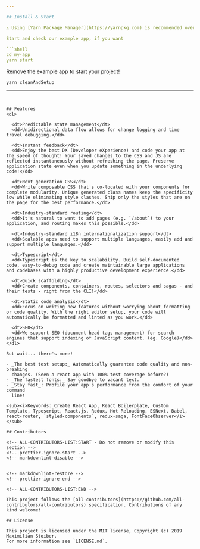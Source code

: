 ```yaml
---

## Install & Start

⚠️ Using [Yarn Package Manager](https://yarnpkg.com) is recommended over `npm`.

Start and check our example app, if you want

```shell
cd my-app
yarn start
```

Remove the example app to start your project!

```shell
yarn cleanAndSetup
```

---
```


## Features
<dl>

  <dt>Predictable state management</dt>
  <dd>Unidirectional data flow allows for change logging and time travel debugging.</dd>

  <dt>Instant feedback</dt>
  <dd>Enjoy the best DX (Developer eXperience) and code your app at the speed of thought! Your saved changes to the CSS and JS are reflected instantaneously without refreshing the page. Preserve application state even when you update something in the underlying code!</dd>

  <dt>Next generation CSS</dt>
  <dd>Write composable CSS that's co-located with your components for complete modularity. Unique generated class names keep the specificity low while eliminating style clashes. Ship only the styles that are on the page for the best performance.</dd>

  <dt>Industry-standard routing</dt>
  <dd>It's natural to want to add pages (e.g. `/about`) to your application, and routing makes this possible.</dd>

  <dt>Industry-standard i18n internationalization support</dt>
  <dd>Scalable apps need to support multiple languages, easily add and support multiple languages.</dd>

  <dt>Typescript</dt>
  <dd>Typescript is the key to scalability. Build self-documented code, easy-to-debug code and create maintainable large applications and codebases with a highly productive development experience.</dd>

  <dt>Quick scaffolding</dt>
  <dd>Create components, containers, routes, selectors and sagas - and their tests - right from the CLI!</dd>

  <dt>Static code analysis</dt>
  <dd>Focus on writing new features without worrying about formatting or code quality. With the right editor setup, your code will automatically be formatted and linted as you work.</dd>

  <dt>SEO</dt>
  <dd>We support SEO (document head tags management) for search engines that support indexing of JavaScript content. (eg. Google)</dd>
</dl>

But wait... there's more!

- _The best test setup:_ Automatically guarantee code quality and non-breaking
  changes. (Seen a react app with 100% test coverage before?)
- _The fastest fonts:_ Say goodbye to vacant text.
- _Stay fast_: Profile your app's performance from the comfort of your command
  line!

<sub><i>Keywords: Create React App, React Boilerplate, Custom Template, Typescript, React.js, Redux, Hot Reloading, ESNext, Babel, react-router, `styled-components`, redux-saga, FontFaceObserver</i></sub>

## Contributors

<!-- ALL-CONTRIBUTORS-LIST:START - Do not remove or modify this section -->
<!-- prettier-ignore-start -->
<!-- markdownlint-disable -->


<!-- markdownlint-restore -->
<!-- prettier-ignore-end -->

<!-- ALL-CONTRIBUTORS-LIST:END -->

This project follows the [all-contributors](https://github.com/all-contributors/all-contributors) specification. Contributions of any kind welcome!

## License

This project is licensed under the MIT license, Copyright (c) 2019 Maximilian Stoiber.
For more information see `LICENSE.md`.
